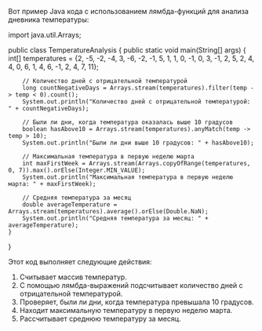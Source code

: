 Вот пример Java кода с использованием лямбда-функций для анализа дневника температуры:

import java.util.Arrays;

public class TemperatureAnalysis {
    public static void main(String[] args) {
        int[] temperatures = {2, -5, -2, -4, 3, -6, -2, -1, 5, 1, 1, 0, -1, 0, 3, -1, 2, 5, 2, 4, 4, 0, 6, 1, 4, 6, -1, 2, 4, 7, 11};

        // Количество дней с отрицательной температурой
        long countNegativeDays = Arrays.stream(temperatures).filter(temp -> temp < 0).count();
        System.out.println("Количество дней с отрицательной температурой: " + countNegativeDays);

        // Были ли дни, когда температура оказалась выше 10 градусов
        boolean hasAbove10 = Arrays.stream(temperatures).anyMatch(temp -> temp > 10);
        System.out.println("Были ли дни выше 10 градусов: " + hasAbove10);

        // Максимальная температура в первую неделю марта
        int maxFirstWeek = Arrays.stream(Arrays.copyOfRange(temperatures, 0, 7)).max().orElse(Integer.MIN_VALUE);
        System.out.println("Максимальная температура в первую неделю марта: " + maxFirstWeek);

        // Средняя температура за месяц
        double averageTemperature = Arrays.stream(temperatures).average().orElse(Double.NaN);
        System.out.println("Средняя температура за месяц: " + averageTemperature);
    }
}


Этот код выполняет следующие действия:
1. Считывает массив температур.
2. С помощью лямбда-выражений подсчитывает количество дней с отрицательной температурой.
3. Проверяет, были ли дни, когда температура превышала 10 градусов.
4. Находит максимальную температуру в первую неделю марта.
5. Рассчитывает среднюю температуру за месяц.
